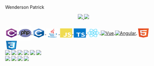 Wenderson Patrick
<div align="center">
  <a href="https://github.com/Patchelli">
  <img height="180em" src="[https://github-readme-stats.vercel.app/api?username=Patchelli&show_icons=true&theme=dracula&include_all_commits=true&count_private=true](https://github-readme-stats.vercel.app/api?username=Patchelli&show_icons=true&theme=dracula&include_all_commits=true&count_private=true)"/>
  <img height="180em" src="https://github-readme-stats.vercel.app/api/top-langs/?username=Patchelli&layout=compact&langs_count=7&theme=dracula"/>
</div>
<div style="display: inline_block"><br>
     <img align="center" alt="Csharp" height="30" width="40" src="https://raw.githubusercontent.com/devicons/devicon/master/icons/csharp/csharp-original.svg">
   <img align="center" alt="PHP" height="50" width="40" src="https://raw.githubusercontent.com/devicons/devicon/master/icons/php/php-original.svg">
 <img align="center" alt="C" height="30" width="40" src="https://raw.githubusercontent.com/devicons/devicon/master/icons/c/c-original.svg">
  <img align="center" alt="C" height="30" width="40" src="https://raw.githubusercontent.com/devicons/devicon/master/icons/java/java-original.svg">

  <img align="center" alt="Js" height="30" width="40" src="https://raw.githubusercontent.com/devicons/devicon/master/icons/javascript/javascript-plain.svg">
     
  <img align="center" alt="Ts" height="30" width="40" src="https://raw.githubusercontent.com/devicons/devicon/master/icons/typescript/typescript-plain.svg">
  <img align="center" alt="React" height="30" width="40" src="https://raw.githubusercontent.com/devicons/devicon/master/icons/react/react-original.svg">
    <img align="center" alt="Vue" height="30" width="40" src="https://br.vuejs.org/images/logo.svg">
   <img align="center" alt="Angular" height="30" width="40" src="https://material.angularjs.org/latest/img/logo.svg">
  <img align="center" alt="HTML" height="30" width="40" src="https://raw.githubusercontent.com/devicons/devicon/master/icons/html5/html5-original.svg">
  <img align="center" alt="CSS" height="30" width="40" src="https://raw.githubusercontent.com/devicons/devicon/master/icons/css3/css3-original.svg">
</div>
 <a href="https://www.linkedin.com/in/patrick-patchelli/" target="_blank"><img src="https://img.shields.io/badge/rabbitmq-%23FF6600.svg?&style=for-the-badge&logo=rabbitmq&logoColor=white" target="_blank"></a>
  <a href="https://www.linkedin.com/in/patrick-patchelli/" target="_blank"><img src="https://img.shields.io/badge/Microsoft_SQL_Server-CC2927?style=for-the-badge&logo=microsoft-sql-server&logoColor=white" target="_blank"></a>
    <a href="https://www.linkedin.com/in/patrick-patchelli/" target="_blank"><img src="https://img.shields.io/badge/MySQL-005C84?style=for-the-badge&logo=mysql&logoColor=white" target="_blank"></a>
  <a href="https://www.linkedin.com/in/patrick-patchelli/" target="_blank"><img src="https://img.shields.io/badge/Azure_DevOps-0078D7?style=for-the-badge&logo=azure-devops&logoColor=white" target="_blank"></a>
  <a href="https://www.linkedin.com/in/patrick-patchelli/" target="_blank"><img src="https://img.shields.io/badge/Heroku-430098?style=for-the-badge&logo=heroku&logoColor=white" target="_blank"></a>
  <a href="https://www.linkedin.com/in/patrick-patchelli/" target="_blank"><img src="https://img.shields.io/badge/Vercel-000000?style=for-the-badge&logo=vercel&logoColor=white" target="_blank"></a>
<div>
 
</div> 
  <a href="https://instagram.com/ppatchelli" target="_blank"><img src="https://img.shields.io/badge/-Instagram-%23E4405F?style=for-the-badge&logo=instagram&logoColor=white" target="_blank"></a>
 <a href="https://discord.gg/wagxzStdcR" target="_blank"><img src="https://img.shields.io/badge/Discord-7289DA?style=for-the-badge&logo=discord&logoColor=white" target="_blank"></a> 
  <a href = "mailto:patrick.patchelli@hotmail.com"><img src="https://img.shields.io/badge/-Hotmail-%23333?style=for-the-badge&logo=hotmail&logoColor=white" target="_blank"></a>
  <a href="https://www.linkedin.com/in/patrick-patchelli/" target="_blank"><img src="https://img.shields.io/badge/-LinkedIn-%230077B5?style=for-the-badge&logo=linkedin&logoColor=white" target="_blank"></a> 
</div>  
